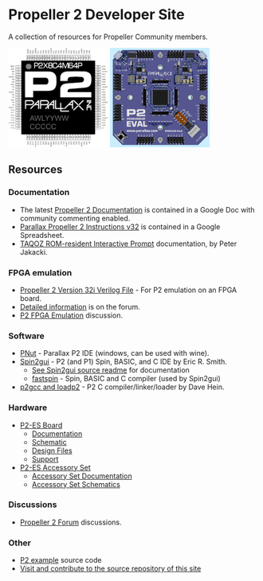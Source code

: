 # Propeller 2 Developer Site
A collection of resources for Propeller Community members.

<img src="assets/p2_pinout_large.jpg" alt="P2 Pinout" height="200" width="200"> <img src="assets/p2-es_rev_a.jpg" alt="P2 Pinout" height="200" width="200">

## Resources
### Documentation
  * The latest [Propeller 2 Documentation](https://docs.google.com/document/d/1UnelI6fpVPHFISQ9vpLzOVa8oUghxpI6UpkXVsYgBEQ/edit?usp=sharing) is contained in a Google Doc with community commenting enabled.
  * [Parallax Propeller 2 Instructions v32](https://docs.google.com/spreadsheets/d/1usUcCCQVp3liAqENX9rvX-XVqJomMREhKYExM_taG0A/edit?usp=sharing) is contained in a Google Spreadsheet.
  * [TAQOZ ROM-resident Interactive Prompt](https://goo.gl/znBdQw) documentation, by Peter Jakacki.

### FPGA emulation
  * [Propeller 2 Version 32i Verilog File](https://github.com/parallaxinc/propeller/releases/download/v32i/Prop2_FPGA_v32i.zip) - For P2 emulation on an FPGA board.
  * [Detailed information](http://forums.parallax.com/discussion/162298/prop2-fpga-files-updated-2-june-2018-final-version-32i/p1) is on the forum.
  * [P2 FPGA Emulation](http://forums.parallax.com/discussion/144199/propeller-ii-emulation-of-the-p2-on-fpga-boards-prop123-a7-a9-de0-nano-de2-115-etc#latest) discussion.

### Software
  * [PNut](https://github.com/parallaxinc/propeller/releases/download/v32i/PNut_v32i.exe) - Parallax P2 IDE (windows, can be used with wine).
  * [Spin2gui](https://github.com/totalspectrum/spin2gui/releases) - P2 (and P1) Spin, BASIC, and C IDE by Eric R. Smith.
    - [See Spin2gui source readme](https://github.com/totalspectrum/spin2gui/blob/master/README.md) for documentation
    - [fastspin](https://github.com/totalspectrum/spin2cpp/releases) - Spin, BASIC and C compiler (used by Spin2gui)
  * [p2gcc and loadp2](https://github.com/davehein/p2gcc) - P2 C compiler/linker/loader by Dave Hein.

### Hardware
  * [P2-ES Board](https://www.parallax.com/product/64000-es)
    - [Documentation](https://docs.google.com/document/d/1gIKAfx5slcwjrAvHnbn5VNReY2SbQxtYkgO8cIzjyyY/edit#heading=h.6frgvwkw4djo)
    - [Schematic](https://www.parallax.com/downloads/propeller-2-es-eval-board-schematic)
    - [Design Files](https://www.parallax.com/downloads/propeller-2-es-eval-board-design-files)
    - [Support](http://forums.parallax.com/discussion/169367/p2-es-board-support/p1)
  * [P2-ES Accessory Set](https://www.parallax.com/product/64006-es)
    - [Accessory Set Documentation](https://docs.google.com/document/d/1FTGV1Mn1hwayEaKut5Ej6vmWdjirVlP9TQqyA0wRs34/edit)
    - [Accessory Set Schematics](https://www.parallax.com/downloads/p2-es-eval-board-accessory-set-schematic)

### Discussions
  * [Propeller 2 Forum](http://forums.parallax.com/categories/propeller-2-multicore-microcontroller) discussions.

### Other
  * [P2 example](https://github.com/parallaxinc/propeller/tree/master/examples) source code
  * [Visit and contribute to the source repository of this site](https://github.com/parallaxinc/propeller)
